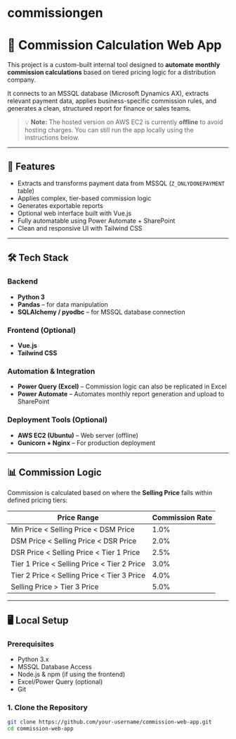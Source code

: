 # commissiongen

# 🧮 Commission Calculation Web App

This project is a custom-built internal tool designed to **automate monthly commission calculations** based on tiered pricing logic for a distribution company.

It connects to an MSSQL database (Microsoft Dynamics AX), extracts relevant payment data, applies business-specific commission rules, and generates a clean, structured report for finance or sales teams.

> 💡 **Note:** The hosted version on AWS EC2 is currently **offline** to avoid hosting charges. You can still run the app locally using the instructions below.

---

## 🚀 Features

- Extracts and transforms payment data from MSSQL (`Z_ONLYDONEPAYMENT` table)
- Applies complex, tier-based commission logic
- Generates exportable reports
- Optional web interface built with Vue.js
- Fully automatable using Power Automate + SharePoint
- Clean and responsive UI with Tailwind CSS

---

## 🛠️ Tech Stack

### Backend
- **Python 3**
- **Pandas** – for data manipulation
- **SQLAlchemy / pyodbc** – for MSSQL database connection

### Frontend (Optional)
- **Vue.js**
- **Tailwind CSS**

### Automation & Integration
- **Power Query (Excel)** – Commission logic can also be replicated in Excel
- **Power Automate** – Automates monthly report generation and upload to SharePoint

### Deployment Tools (Optional)
- **AWS EC2 (Ubuntu)** – Web server (offline)
- **Gunicorn + Nginx** – For production deployment

---

## 📊 Commission Logic

Commission is calculated based on where the **Selling Price** falls within defined pricing tiers:

| Price Range                               | Commission Rate |
|-------------------------------------------|------------------|
| Min Price < Selling Price < DSM Price     | 1.0%             |
| DSM Price < Selling Price < DSR Price     | 2.0%             |
| DSR Price < Selling Price < Tier 1 Price  | 2.5%             |
| Tier 1 Price < Selling Price < Tier 2 Price| 3.0%            |
| Tier 2 Price < Selling Price < Tier 3 Price| 4.0%            |
| Selling Price > Tier 3 Price              | 5.0%             |

---

## 🖥️ Local Setup

### Prerequisites

- Python 3.x
- MSSQL Database Access
- Node.js & npm (if using the frontend)
- Excel/Power Query (optional)
- Git

### 1. Clone the Repository

```bash
git clone https://github.com/your-username/commission-web-app.git
cd commission-web-app

